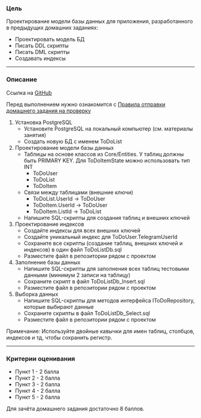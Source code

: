 ### Цель
    
Проектирование модели базы данных для приложения, разработанного в предыдущих домашних заданиях:

- Проектировать модель БД
- Писать DDL скрипты
- Писать DML скрипты
- Создавать индексы

---

### Описание

Ссылка на [GitHub](https://github.com/OTUS-NET/C-Sharp-Basic/blob/main/Homeworks/13%20%D0%9C%D0%BE%D0%B4%D0%B5%D0%BB%D1%8C%20%D0%B1%D0%B0%D0%B7%D1%8B%20%D0%B4%D0%B0%D0%BD%D0%BD%D1%8B%D1%85/Task.md)

Перед выполнением нужно ознакомится с [Правила отправки домашнего задания на проверку](https://github.com/OTUS-NET/C-Sharp-Basic/blob/main/Homeworks/README.md)

1. Установка PostgreSQL
    - Установите PostgreSQL на локальный компьютер (см. материалы занятия)
    - Создать новую БД с именем ToDoList
2. Проектирование модели базы данных
    - Таблицы на основе классов из Core/Entities. У таблиц должны быть PRIMARY KEY. Для ToDoItemState можно использовать тип INT
        - ToDoUser
        - ToDoList
        - ToDoItem
    - Cвязи между таблицами (внешние ключи)
        - ToDoList.UserId -> ToDoUser
        - ToDoItem.UserId -> ToDoUser
        - ToDoItem.ListId -> ToDoList
    - Напишите SQL-скрипты для создания таблиц и внешних ключей
3. Проектирование индексов
    - Создайте индексы для всех внешних ключей
    - Создайте уникальный индекс для ToDoUser.TelegramUserId
    - Сохраните все скрипты (создание таблиц, внешних ключей и индексов) в один файл ToDoListDb.sql
    - Разместите файл в репозитории рядом с проектом
4. Заполнение базы данных
    - Напишите SQL-скрипты для заполнения всех таблиц тестовыми данными (минимум 2 записи на таблицу)
    - Сохраните скрипт в файл ToDoListDb_Insert.sql
    - Разместите файл в репозитории рядом с проектом
5. Выборка данных
    - Напишите SQL-скрипты для методов интерфейса IToDoRepository, которые выбирают данные
    - Сохраните скрипты в файл ToDoListDb_Select.sql
    - Разместите файл в репозитории рядом с проектом

Примечание: Используйте двойные кавычки для имен таблиц, столбцов, индексов и тд, чтобы сохранить регистр.

---

### Критерии оценивания

- Пункт 1 - 2 балла
- Пункт 2 - 2 балла
- Пункт 3 - 2 балла
- Пункт 4 - 2 балла
- Пункт 5 - 2 балла

Для зачёта домашнего задания достаточно 8 баллов.